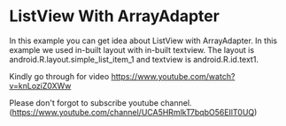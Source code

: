 # ListView With ArrayAdapter
In this example you can get idea about ListView with ArrayAdapter.
In this example we used in-built layout with in-built textview. The layout is android.R.layout.simple_list_item_1
and textview is android.R.id.text1.

Kindly go through for video
https://www.youtube.com/watch?v=knLoziZ0XWw

Please don't forgot to subscribe youtube channel.
(https://www.youtube.com/channel/UCA5HRmlkT7bqbO56EIlT0UQ)
